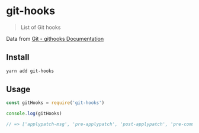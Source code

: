 # git-hooks

> List of Git hooks

Data from [Git - githooks Documentation](https://git-scm.com/docs/githooks)

## Install

```bash
yarn add git-hooks
```

## Usage

```js
const gitHooks = require('git-hooks')

console.log(gitHooks)

// => ['applypatch-msg', 'pre-applypatch', 'post-applypatch', 'pre-commit' ...]
```
